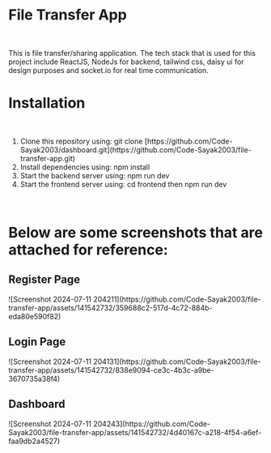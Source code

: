 <h1>File Transfer App</h1>
<br>
<p>This is file transfer/sharing application. The tech stack that is used for this project include ReactJS, NodeJs for backend, tailwind css, daisy ui for design purposes and socket.io for real time communication.</p>
<h1>Installation</h1>
<br>
<ol>
  <li>Clone this repository using: git clone [https://github.com/Code-Sayak2003/dashboard.git](https://github.com/Code-Sayak2003/file-transfer-app.git)</li>
  <li>Install dependencies using: npm install</li>
  <li>Start the backend server using: npm run dev</li>
  <li>Start the frontend server using: cd frontend then npm run dev</li>
</ol>
<br>
<h1>Below are some screenshots that are attached for reference: </h1>
<h2>Register Page</h2>
![Screenshot 2024-07-11 204211](https://github.com/Code-Sayak2003/file-transfer-app/assets/141542732/359688c2-517d-4c72-884b-eda80e590f82)
<h2>Login Page</h2>
![Screenshot 2024-07-11 204131](https://github.com/Code-Sayak2003/file-transfer-app/assets/141542732/838e9094-ce3c-4b3c-a9be-3670735a38f4)
<h2>Dashboard</h2>
![Screenshot 2024-07-11 204243](https://github.com/Code-Sayak2003/file-transfer-app/assets/141542732/4d40167c-a218-4f54-a6ef-faa9db2a4527)
<br>
